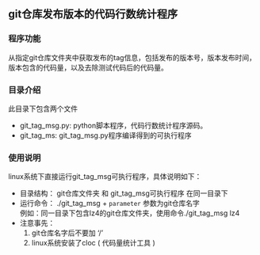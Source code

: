 ## git仓库发布版本的代码行数统计程序
### 程序功能
从指定git仓库文件夹中获取发布的tag信息，包括发布的版本号，版本发布时间，版本包含的代码量，以及去除测试代码后的代码量。
### 目录介绍
此目录下包含两个文件
- git_tag_msg.py: python脚本程序，代码行数统计程序源码。
- git_tag_ms: git_tag_msg.py程序编译得到的可执行程序
### 使用说明
linux系统下直接运行git_tag_msg可执行程序，具体说明如下：
- 目录结构： git仓库文件夹 和 git_tag_msg可执行程序 在同一目录下
- 运行命令： ./git_tag_msg + `parameter`  参数为git仓库名字  
    例如：同一目录下包含lz4的git仓库文件夹，使用命令./git_tag_msg lz4
- 注意事先：
    1. git仓库名字后不要加 ‘/’ 
    2. linux系统安装了cloc ( 代码量统计工具 )

